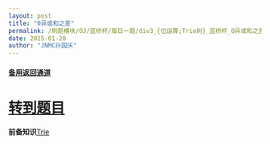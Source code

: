 ```yaml
---
layout: post
title: "0异或和之差"
permalink: /刷题模块/OJ/蓝桥杯/每日一题/div3_{位运算;Trie树}_蓝桥杯_0异或和之差.md/
date: 2025-01-20
author: "JNMC孙国庆"
---
```


#### [备用返回通道](../../README.md)
# [转到题目](https://www.lanqiao.cn/problems/3524/learning/)
**前备知识**[Trie](../../../../算法/数据结构/Trie.md)